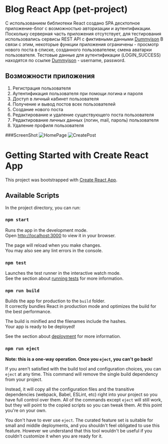 # Blog React App (pet-project)

С использованием библиотеки React создано SPA десктопное приложение-блог с возможностью авторизации и аутентификации. 
Поскольку серверная часть приложения отсутствует,  для тестирования использовались сервисы REST API с фиктивными данными [Dummyjson](https://dummyjson.com/)
В связи с этим, некоторые функции приложения ограничены - просмотр нового поста в списке, созданного пользователем; смена аватарки пользователя.
Тестовые данные для аутентификации (LOGIN_SUCCESS) находятся по ссылке [Dummyjson](https://dummyjson.com/users) - username, password.

## Возможности приложения
<ol>
  <li>Регистрация пользователя</li>
  <li>Аутентификация пользователя при помощи логина и пароля</li>
  <li>Доступ в личный кабинет пользователя</li>
  <li>Получение и вывод постов всех пользователей</li>
  <li>Создание нового поста</li>
  <li>Редактирование и удаление существующего поста пользователя</li>
  <li>Редактирование личных данных (логин, mail, пароль) пользователя</li>
  <li>Удаление профиля пользователя</li>
</ol>

###ScreenShot
![HomePage](https://github.com/user-attachments/assets/8cf051c6-8a9a-4c8b-a672-66c6ad81c560)
![CreatePost](https://github.com/user-attachments/assets/72c2686c-c4c9-4037-9ab1-721e15ee9ee9)


# Getting Started with Create React App

This project was bootstrapped with [Create React App](https://github.com/facebook/create-react-app).

## Available Scripts

In the project directory, you can run:

### `npm start`

Runs the app in the development mode.\
Open [http://localhost:3000](http://localhost:3000) to view it in your browser.

The page will reload when you make changes.\
You may also see any lint errors in the console.

### `npm test`

Launches the test runner in the interactive watch mode.\
See the section about [running tests](https://facebook.github.io/create-react-app/docs/running-tests) for more information.

### `npm run build`

Builds the app for production to the `build` folder.\
It correctly bundles React in production mode and optimizes the build for the best performance.

The build is minified and the filenames include the hashes.\
Your app is ready to be deployed!

See the section about [deployment](https://facebook.github.io/create-react-app/docs/deployment) for more information.

### `npm run eject`

**Note: this is a one-way operation. Once you `eject`, you can't go back!**

If you aren't satisfied with the build tool and configuration choices, you can `eject` at any time. This command will remove the single build dependency from your project.

Instead, it will copy all the configuration files and the transitive dependencies (webpack, Babel, ESLint, etc) right into your project so you have full control over them. All of the commands except `eject` will still work, but they will point to the copied scripts so you can tweak them. At this point you're on your own.

You don't have to ever use `eject`. The curated feature set is suitable for small and middle deployments, and you shouldn't feel obligated to use this feature. However we understand that this tool wouldn't be useful if you couldn't customize it when you are ready for it.
